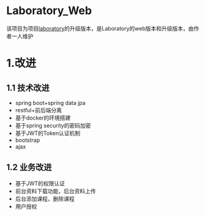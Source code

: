 # Laboratory_Web
该项目为项目[laboratory](https://github.com/jcNaruto/Laboratory)的升级版本，是Laboratory的web版本和升级版本，由作者一人维护

# 1.改进
## 1.1 技术改进
- spring boot+spring data jpa
- restful+前后端分离
- 基于docker的环境搭建
- 基于spring security的密码加密
- 基于JWT的Token认证机制
- bootstrap
- ajax
## 1.2 业务改进
- 基于JWT的权限认证
- 前台资料下载功能，后台资料上传
- 后台添加课程，删除课程
- 用户授权
